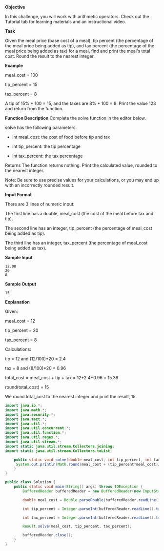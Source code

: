 **Objective**

In this challenge, you will work with arithmetic operators. Check out the Tutorial tab for learning materials and an instructional video.

**Task**

Given the meal price (base cost of a meal), tip percent (the percentage of the meal price being added as tip), and tax percent (the percentage of the meal price being added as tax) for a meal, find and print the meal's total cost. Round the result to the nearest integer.

**Example**

meal_cost = 100

tip_percent = 15

tax_percent = 8

A tip of 15% * 100 = 15, and the taxes are 8% * 100 = 8. Print the value 123 and return from the function.

**Function Description**
Complete the solve function in the editor below.

solve has the following parameters:

- int meal_cost: the cost of food before tip and tax

- int tip_percent: the tip percentage

- int tax_percent: the tax percentage

Returns The function returns nothing. Print the calculated value, rounded to the nearest integer.

Note: Be sure to use precise values for your calculations, or you may end up with an incorrectly rounded result.

**Input Format**

There are 3 lines of numeric input: 

The first line has a double, meal_cost (the cost of the meal before tax and tip). 

The second line has an integer, tip_percent (the percentage of meal_cost being added as tip).

The third line has an integer, tax_percent (the percentage of meal_cost being added as tax).

**Sample Input**
```
12.00
20
8
```
**Sample Output**
```
15
```
**Explanation**

Given:

meal_cost = 12

tip_percent = 20

tax_percent = 8

Calculations:

tip = 12 and (12/100)*20 = 2.4

tax = 8 and (8/100)*20 = 0.96

total_cost = meal_cost + tip + tax = 12+2.4+0.96 = 15.36

round(total_cost) = 15

We round total_cost to the nearest integer and print the result, 15.

```java
import java.io.*;
import java.math.*;
import java.security.*;
import java.text.*;
import java.util.*;
import java.util.concurrent.*;
import java.util.function.*;
import java.util.regex.*;
import java.util.stream.*;
import static java.util.stream.Collectors.joining;
import static java.util.stream.Collectors.toList;

    public static void solve(double meal_cost, int tip_percent, int tax_percent) {
     System.out.println(Math.round(meal_cost + (tip_percent*meal_cost)/100 + (tax_percent*meal_cost)/100));
    }
}

public class Solution {
    public static void main(String[] args) throws IOException {
        BufferedReader bufferedReader = new BufferedReader(new InputStreamReader(System.in));

        double meal_cost = Double.parseDouble(bufferedReader.readLine().trim());

        int tip_percent = Integer.parseInt(bufferedReader.readLine().trim());

        int tax_percent = Integer.parseInt(bufferedReader.readLine().trim());

        Result.solve(meal_cost, tip_percent, tax_percent);

        bufferedReader.close();
    }
}
```
